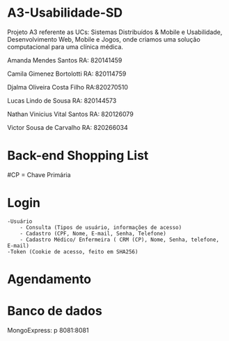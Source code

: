 # A3-Usabilidade-SD
Projeto A3 referente as UCs: Sistemas Distribuídos &amp; Mobile e Usabilidade, Desenvolvimento Web, Mobile e Jogos, onde criamos uma solução computacional para uma clínica médica.

Amanda Mendes Santos RA: 820141459

Camila Gimenez Bortolotti RA: 820114759

Djalma Oliveira Costa Filho RA:820270510

Lucas Lindo de Sousa RA: 820144573

Nathan Vinicius Vital Santos RA: 820126079

Victor Sousa de Carvalho RA: 820266034

# Back-end Shopping List
#CP = Chave Primária

# Login
    -Usuário
        - Consulta (Tipos de usuário, informações de acesso)
        - Cadastro (CPF, Nome, E-mail, Senha, Telefone)
        - Cadastro Médico/ Enfermeira ( CRM (CP), Nome, Senha, telefone, E-mail)
    -Token (Cookie de acesso, feito em SHA256)

# Agendamento 

# Banco de dados

MongoExpress: p 8081:8081
# 

# 

# 

# 

# 

# 